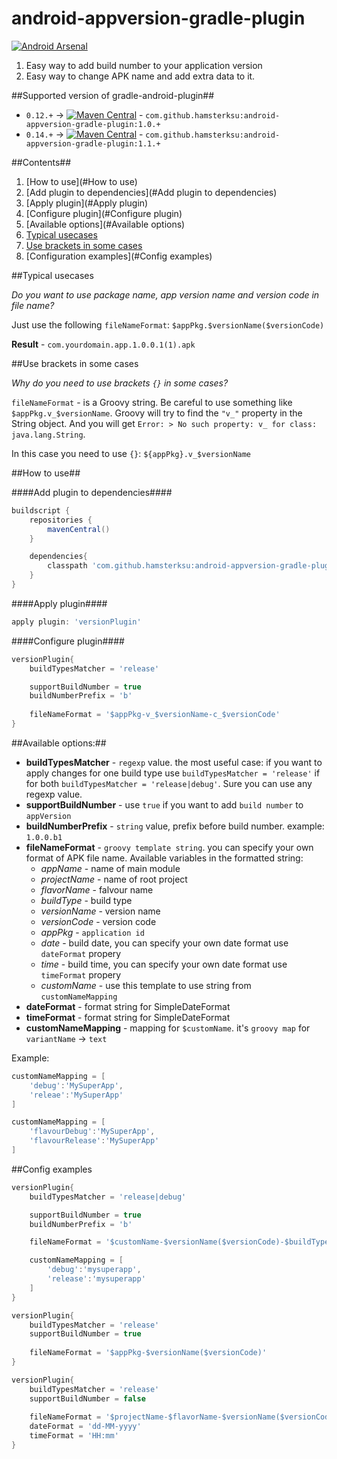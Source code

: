 android-appversion-gradle-plugin
================================
[![Android Arsenal](http://img.shields.io/badge/Android%20Arsenal-appversion--plugin-brightgreen.svg)](https://android-arsenal.com/details/1/1129)

1. Easy way to add build number to your application version
2. Easy way to change APK name and add extra data to it.

##Supported version of gradle-android-plugin##
- `0.12.+` -> [![Maven Central](http://img.shields.io/badge/maven-v.1.0.2-blue.svg)](http://search.maven.org/#artifactdetails%7Ccom.github.hamsterksu%7Candroid-appversion-gradle-plugin%7C1.0.2%7Cjar) - `com.github.hamsterksu:android-appversion-gradle-plugin:1.0.+`
- `0.14.+` -> [![Maven Central](http://img.shields.io/badge/maven-v.1.1.0-blue.svg)](http://search.maven.org/#artifactdetails%7Ccom.github.hamsterksu%7Candroid-appversion-gradle-plugin%7C1.1.0%7Cjar) - `com.github.hamsterksu:android-appversion-gradle-plugin:1.1.+`

##Сontents##
1. [How to use](#How to use)
  1. [Add plugin to dependencies](#Add plugin to dependencies)
  2. [Apply plugin](#Apply plugin)
  3. [Configure plugin](#Configure plugin)
  4. [Available options](#Available options)
2. [Typical usecases](#results)
3. [Use brackets in some cases](#brackets)
4. [Configuration examples](#Config examples)

##Typical usecases

*Do you want to use package name, app version name and version code in file name?*

Just use the following `fileNameFormat`: `$appPkg.$versionName($versionCode)`

**Result** - `com.yourdomain.app.1.0.0.1(1).apk`

##Use brackets in some cases

*Why do you need to use brackets `{}` in some cases?*

`fileNameFormat` - is a Groovy string. Be careful to use something like `$appPkg.v_$versionName`. Groovy will try to find the `"v_"` property in the String object. And you will get `Error: > No such property: v_ for class: java.lang.String`.

In this case you need to use `{}`: `${appPkg}.v_$versionName`

##How to use##

####Add plugin to dependencies####

```groovy
buildscript {
    repositories {
		mavenCentral()
	}

	dependencies{
		classpath 'com.github.hamsterksu:android-appversion-gradle-plugin:1.+'
	}
}
```

####Apply plugin####

```groovy
apply plugin: 'versionPlugin'
```
	
####Configure plugin####

```groovy
versionPlugin{
	buildTypesMatcher = 'release'

	supportBuildNumber = true
	buildNumberPrefix = 'b'
	
	fileNameFormat = '$appPkg-v_$versionName-c_$versionCode'
}
```
	
##Available options:##

* **buildTypesMatcher** - `regexp` value. the most useful case: if you want to apply changes for one build type use `buildTypesMatcher = 'release'` if for both `buildTypesMatcher = 'release|debug'`. Sure you can use any regexp value.
* **supportBuildNumber** - use `true` if you want to add `build number` to `appVersion`
* **buildNumberPrefix** - `string` value, prefix before build number. example: `1.0.0.b1`
* **fileNameFormat** - `groovy template string`. you can specify your own format of APK file name. Available variables in the formatted string:
  * *appName* - name of main module
  * *projectName* - name of root project
  * *flavorName* - falvour name
  * *buildType* - build type
  * *versionName* - version name
  * *versionCode* - version code
  * *appPkg* - `application id`
  * *date* - build date, you can specify your own date format use `dateFormat` propery 
  * *time* - build time, you can specify your own date format use `timeFormat` propery 
  * *customName* - use this template to use string from `customNameMapping`
* **dateFormat** - format string for SimpleDateFormat
* **timeFormat** - format string for SimpleDateFormat
* **customNameMapping** - mapping for `$customName`. it's `groovy map` for `variantName` -> `text`

Example:
```groovy 
customNameMapping = [
    'debug':'MySuperApp',
    'releae':'MySuperApp'
]
```
```groovy 
customNameMapping = [
    'flavourDebug':'MySuperApp',
    'flavourRelease':'MySuperApp'
]
```
##Config examples
```groovy 
versionPlugin{
    buildTypesMatcher = 'release|debug'

    supportBuildNumber = true
    buildNumberPrefix = 'b'

    fileNameFormat = '$customName-$versionName($versionCode)-$buildType'

    customNameMapping = [
    	'debug':'mysuperapp',
        'release':'mysuperapp'
    ]
}
```
```groovy 
versionPlugin{
    buildTypesMatcher = 'release'
    supportBuildNumber = true
    
    fileNameFormat = '$appPkg-$versionName($versionCode)'
}
```
```groovy 
versionPlugin{
    buildTypesMatcher = 'release'
    supportBuildNumber = false
    
    fileNameFormat = '$projectName-$flavorName-$versionName($versionCode)-$date-$time'
    dateFormat = 'dd-MM-yyyy'
    timeFormat = 'HH:mm'
}
```
